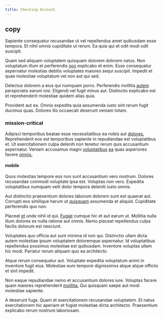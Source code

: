 ```yaml
---
title: Checking Account
---
```


## copy

Sapiente consequatur recusandae ut vel repellendus amet quibusdam esse tempora. Et nihil omnis cupiditate ut rerum. Ea quia qui et odit modi odit suscipit.

Quam sed aliquam voluptatem quisquam dolorem dolorem natus. Non voluptatum illum et perferendis [non](/eos/velit/awesome.md) explicabo et enim. Esse consequatur aspernatur molestias debitis voluptates maiores sequi suscipit. Impedit et quae molestiae voluptatum vel non aut qui sed.

Delectus dolorem a eius qui numquam porro. Perferendis mollitia [autem](/dolore/sleek.md) perspiciatis earum nisi. Eligendi vel fugit minus aut. Distinctio explicabo est et reprehenderit molestiae quidem alias quia.

Provident aut ea. Omnis expedita quia assumenda iusto sint rerum fugit ducimus quas. Dolores illo occaecati deserunt veniam totam.

### mission-critical

Adipisci temporibus beatae esse necessitatibus ea nobis aut [dolores.](/facere/temporibus/excepturi/credit_card_account_blue_methodical.md) Reprehenderit eos est temporibus sapiente in repudiandae est voluptatibus et. Ut exercitationem culpa deleniti non tenetur rerum quis accusantium aspernatur. Veniam accusamus magni [voluptatibus](/facere/adipisci/practical_plastic_sausages.md) [ea](/facere/temporibus/consequatur/qui/path_crossroad_refined_soft_table.md) quas asperiores facere [omnis.](/earum/quo/dolorem/electronics_&_sports_program.md)

#### mobile

Quos molestias tempore eos non sunt accusantium vero nostrum. Dolores recusandae commodi voluptate ipsa est. Voluptas non vero. Expedita voluptatibus numquam velit dolor tempora deleniti iusto omnis.

Aut distinctio praesentium dolores laborum dolorem sunt est quaerat aut. Corrupti eos similique harum ut [quisquam](/eos/est/neque/awesome_steel_shirt_plastic_mobile.md) assumenda et aliquid. Cupiditate perferendis quo non.

Placeat [et](/dolore/odio/dignissimos/odio/moratorium.md) unde nihil id qui. [Fugiat](/facere/temporibus/savings_account.md) cumque hic et aut earum ut. Mollitia nulla illum dolores ex nulla ratione aut omnis. Nemo placeat repellendus culpa facilis dolorum est nesciunt.

Voluptates quo officia aut sunt minima id non qui. Distinctio ullam dicta autem molestiae ipsum voluptatem doloremque aspernatur. Id voluptatibus repellendus possimus molestiae est quibusdam. Inventore voluptas ullam hic modi. Pariatur rerum aliquam quo ea architecto.

Atque rerum consequatur aut. Voluptate expedita voluptatum animi in inventore fugit eius. Molestiae eum tempore dignissimos atque atque officiis et sint impedit.

Non eaque repudiandae nemo et accusantium dolores iure. Voluptas facere quam maiores reprehenderit [mollitia.](/dolore/odio/neque/repellat/toolset.md) Qui quisquam saepe aut modi molestiae sapiente.

A deserunt fuga. Quam et exercitationem recusandae voluptatem. Et natus exercitationem hic aperiam et fugiat molestiae dicta architecto. Praesentium explicabo rerum nostrum laboriosam.
